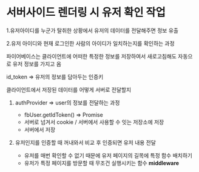 # 서버사이드 렌더링 시 유저 확인 작업

1.유저아이디를 누군가 탈취한 상황에서 유저의 데이터를 전달해주면 정보 유출

2.유저 아이디와 현재 로그인한 사람의 아이디가 일치하는지를 확인하는 과정

파이어베이스는 클라이언트에 어떠한 특정한 정보를 저장하여서 새로고침해도 자동으로 유저 정보를 가지고 옴

id_token => 유저의 정보를 담아두는 인증키

클라이언트에서 저장된 데이터를 어떻게 서버로 전달할지

1. authProvider => user의 정보를 전달하는 과정

   - fbUser.getIdToken() => Promise
   - 서버로 넘겨서 cookie / 서버에서 사용할 수 잇는 저장소에 저장
   - 서버에서 저장

2. 유저인지를 인증할 때 꺼내와서 비교 후 인증되면 유저 내용 전달
   - 유저를 매번 확인할 수 없기 때문에 유저 페이지의 길목에 특정 함수 배치하기
   - 유저가 특정 페이지를 방문할 때 무조건 실행시키는 함수
     **middleware**
